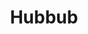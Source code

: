 ---
title: Hubbub
slug: hubbub
projectType: iOS & Back-end Development
featureBlockImage: Hubbub_Mockup.png
heroFeaturedimage: Hubbub_Mockup.png
heroBgImage: bg_top_hubbub.png
fullImages: ['Lifestyle_hubbub.jpg','Hubub-ImageScreens.jpg']
imageAlt: Image showing Hubbub app on mobile device
companyLogo: sym-logo-hubbub.png
videos: ['appstem_hero.mp4']
featureBlockProjectDesc: A health and wellness solution serving both companies and individuals.
companyBlurb: ['Hubbub','Hubbub, a Cambia Health company, developed a customizable corporate wellness program that seamlessly uses technology, activity trackers, targeted incentives and game mechanics to turn things we all need to be doing—like drinking more water or taking the stairs—into motivating challenges that help people achieve a healthier lifestyle. Their app aims to improve employee wellness while employers benefit from healthier and happier employees.']
bigPicture: ['Hubbub solves a classic mobile and web app problem: How do you create new habits? Hubbub is a technology-driven wellness solution that taps into behavioral science, the strength of social circles, and a human drive towards incentives and game-playing to inspire employees towards healthier living. The Hubbub app can be customized by employers to create unique health-improvement experiences for their employees. By being actively engaged with how their employees relate to the app through data collection, engagement incentives, and social challenges, employers are able to take full ownership of their own successful health care programs.','Hubbub’s core business is helping people make healthy habits. Naturally, they looked at what would make healthy living more fun, but also what would make choosing “healthy” easier than “unhealthy”. Rather than forcing users to rely on willpower, Appstem worked with Hubbub to create virtual app-based environments and social groups that would reinforce new healthy habits.']
whyAppstem: ['Hubbub’s first turned to Appstem for a redesign of their website, which was seeing poor adoption and user-engagement. Appstem turned the redesign into a complete overhaul that would ensure they could build a truly habit-forming app. Appstem was selected after a competitive bid based on the strength of the team’s experience in healthcare, deep data integration, and experience in designing addictive, gamified apps.']
challenges: ['Hubbub’s app needed to reach diverse audiences across the country with all different health and fitness needs. Appstem knew it was important to capture interest as soon as people opened the app. They helped create an addictive on-boarding quiz about the current state of each individual’s health and health improvement goals. Users can select if they want to lose weight, eat more healthfully, get better sleep or regular exercise, and more.','The app then provides a series of appropriate “challenges” for employees based on their quiz answers. Going forward, daily app “challenges” keep users checking in at least once a day or more. Employees can also offer each other challenges like “do 50 push-ups” or “run a 10K”. The app needed to be capable of the heavy-lifting required for data integration with all kinds of leading wearables including Fitbit, Garmin Connect, Jawbone UP, Moves App and Nokia.','It would handle a massive amount of data such as activity, weight, blood pressure, cholesterol, sleep analysis, run and cycling distances, and data related to third-party health platforms such as Apple Healthcare, and HIPPA compliance.']
developmentText: ['Hubbub’s first turned to Appstem for a redesign of their website, which was seeing poor adoption and user-engagement. Appstem turned the redesign into a complete overhaul that would ensure they could build a truly habit-forming app. Appstem was selected after a competitive bid based on the strength of the team’s experience in healthcare, deep data integration, and experience in designing addictive, gamified apps.']
wireframeImages: []
devFeatures: [['1.2.2_hubbub360.png','Getting started is easy','Discovering relevant challenges on the hubbub platform is as easy as taking a 5-minute quiz. By answering the hubbub360 players are given a curated set of challenges to help them achieve their wellness goals.'],['1.2.3_Compare.png','Join challenges','Players can join the challenges that meet their fitness goals, check-in activities, and encourage other players. Integration with a variety of fitness trackers makes challenge check-ins a breeze.'],['1.0_Profile_Stats.png','Personalized coaching','Players can now received personalized coaching to guide them towards achieving their wellness goals. Browse through the coaches and find one who has the specialty you’re looking for. Communicate with the coach directly on the platform.']]
interactions: []
branding: []
---